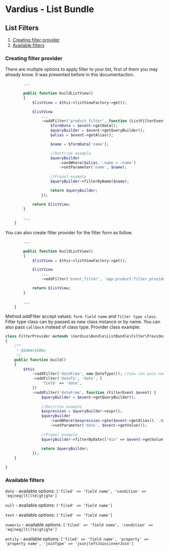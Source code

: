 Vardius - List Bundle
======================================

List Filters
----------------
1. [Creating filter provider](#creating-filter-provider)
2. [Available filters](#available-filters)

### Creating filter provider

There are multiple options to apply filter to your list, first of them you may already know. It was presented before in this documentaction.

``` php
        ...
        
        public function buildListView()
        {
            $listView = $this->listViewFactory->get();

            $listView
                ...
                ->addFilter('product_filter', function (ListFilterEvent $event) {
                    $formData = $event->getData();
                    $queryBuilder = $event->getQueryBuilder();
                    $alias = $event->getAlias();

                    $name = $formData['name'];

                    //Doctrine example
                    $queryBuilder
                        ->andWhere($alias.'.name = :name')
                        ->setParameter('name', $name);
                        
                    //Propel example
                    $queryBuilder->filterByName($name);

                    return $queryBuilder;
                });

            return $listView;
        }
        
        ...
    }
```

You can also create filter provider for the filter form as follow.

``` php
        ...
       
        public function buildListView()
        {
            $listView = $this->listViewFactory->get();

            $listView
                ...
                ->addFilter('event_filter', 'app.product.filter_provider'); //service id of your provider

            return $listView;
        }
        
        ...
    }
```

Method addFilter accept values: `form field name` and `filter type class`. Filter type class can by passed as new class instance or by name.
You can also pass `callback` instead of class type.
Provider class example:

``` php
class FilterProvider extends \Vardius\Bundle\ListBundle\Filter\Provider\FilterProvider
{
    /**
     * @inheritDoc
     */
    public function build()
    {
        $this
            ->addFilter('dateFrom', new DateType()); //you can pass name of filter or pass it by new ClassType() declaration
            ->addFilter('dateTo', 'date', [
                'field' => 'date',
            ])
            ->addFilter('dateFrom', function (FilterEvent $event) {
                $queryBuilder = $event->getQueryBuilder();
                
                //Doctrine example
                $expression = $queryBuilder->expr();
                $queryBuilder
                    ->andWhere($expression->gte($event->getAlias().'.date', ':date'))
                    ->setParameter('date', $event->getValue());
                    
                //Propel example
                $queryBuilder->filterByDate(["min" => $event->getValue()])
                
                return $queryBuilder;
            });
    }

}
```

### Available filters

`date` - available options: `['filed' => 'field name', 'condition' => 'eq|neq|lt|lte|gt|gte']`

`null` - available options: `['filed' => 'field name']`

`text` - available options: `['filed' => 'field name']`

`numeric` - available options: `['filed' => 'field name', 'condition' => 'eq|neq|lt|lte|gt|gte']`

`entity` - available options: `['filed' => 'field name', 'property' => 'property name', 'joinType' => 'join|leftJoin|innerJoin']`
